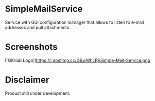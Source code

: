 # SimpleMailService
Service with GUI configuration manager that allows to listen to e-mail addresses and pull attachments

# Screenshots 
![GitHub Logo](https://i.postimg.cc/G9wWhLRj/Simple-Mail-Service.png

# Disclaimer
Product still under development. 
